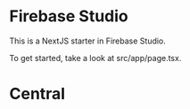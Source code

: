 # Firebase Studio

This is a NextJS starter in Firebase Studio.

To get started, take a look at src/app/page.tsx.
# Central
